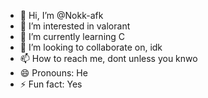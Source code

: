 - 👋 Hi, I’m @Nokk-afk
- 👀 I’m interested in valorant
- 🌱 I’m currently learning C
- 💞️ I’m looking to collaborate on, idk
- 📫 How to reach me, dont unless you knwo
- 😄 Pronouns: He
- ⚡ Fun fact: Yes

<!---
Nokk-afk/Nokk-afk is a ✨ special ✨ repository because its `README.md` (this file) appears on your GitHub profile.
You can click the Preview link to take a look at your changes.
--->
